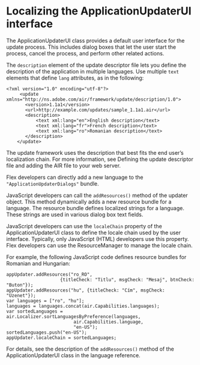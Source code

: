 # Localizing the ApplicationUpdaterUI interface

<div>

The ApplicationUpdaterUI class provides a default user interface for the update
process. This includes dialog boxes that let the user start the process, cancel
the process, and perform other related actions.

The `description` element of the update descriptor file lets you define the
description of the application in multiple languages. Use multiple `text`
elements that define `lang` attributes, as in the following:

    <?xml version="1.0" encoding="utf-8"?>
         <update xmlns="http://ns.adobe.com/air/framework/update/description/1.0">
           <version>1.1a1</version>
           <url>http://example.com/updates/sample_1.1a1.air</url>
           <description>
               <text xml:lang="en">English description</text>
               <text xml:lang="fr">French description</text>
               <text xml:lang="ro">Romanian description</text>
           </description>
        </update>

The update framework uses the description that best fits the end user’s
localization chain. For more information, see Defining the update descriptor
file and adding the AIR file to your web server.

Flex developers can directly add a new language to the
`"ApplicationUpdaterDialogs"` bundle.

JavaScript developers can call the `addResources()` method of the updater
object. This method dynamically adds a new resource bundle for a language. The
resource bundle defines localized strings for a language. These strings are used
in various dialog box text fields.

JavaScript developers can use the `localeChain` property of the
ApplicationUpdaterUI class to define the locale chain used by the user
interface. Typically, only JavaScript (HTML) developers use this property. Flex
developers can use the ResourceManager to manage the locale chain.

For example, the following JavaScript code defines resource bundles for Romanian
and Hungarian:

<div>

    appUpdater.addResources("ro_RO",
                        {titleCheck: "Titlu", msgCheck: "Mesaj", btnCheck: "Buton"});
    appUpdater.addResources("hu", {titleCheck: "Cím", msgCheck: "Üzenet"});
    var languages = ["ro", "hu"];
    languages = languages.concat(air.Capabilities.languages);
    var sortedLanguages = air.Localizer.sortLanguagesByPreference(languages,
                             air.Capabilities.language,
                             "en-US");
    sortedLanguages.push("en-US");
    appUpdater.localeChain = sortedLanguages;

</div>

For details, see the description of the `addResources()` method of the
ApplicationUpdaterUI class in the language reference.

</div>

<div>

<div>



</div>

</div>
